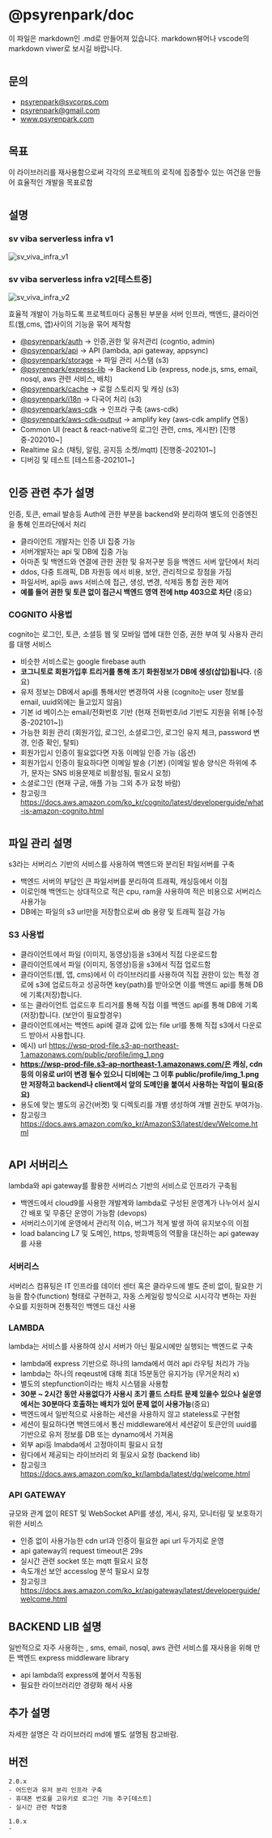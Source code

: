 # @psyrenpark/doc

이 파일은 markdown인 .md로 만들어져 있습니다. markdown뷰어나 vscode의 markdown viwer로 보시길 바랍니다.

#

## 문의

- psyrenpark@svcorps.com
- psyrenpark@gmail.com
- www.psyrenpark.com

#

## 목표

이 라이브러리를 재사용함으로써 각각의 프로젝트의 로직에 집중할수 있는 여건을 만들어 효율적인 개발을 목표로함

#

## 설명

### sv viba serverless infra v1
![sv_viva_infra_v1](https://user-images.githubusercontent.com/21073578/105474653-d708b080-5ce1-11eb-9d62-feb3e95a469d.png)

### sv viba serverless infra v2[테스트중]
![sv_viva_infra_v2](https://user-images.githubusercontent.com/21073578/105474733-ec7dda80-5ce1-11eb-8ed4-a5355eda87f2.png)

효율적 개발이 가능하도록 프로젝트마다 공통된 부분을 서버 인프라, 백엔드, 클라이언트(웹,cms, 앱)사이의 기능을 묶어 제작함

- [@psyrenpark/auth](https://www.npmjs.com/package/@psyrenpark/auth) -> 인증,권한 및 유저관리 (cogntio, admin)
- [@psyrenpark/api](https://www.npmjs.com/package/@psyrenpark/api) -> API (lambda, api gateway, appsync)
- [@psyrenpark/storage](https://www.npmjs.com/package/@psyrenpark/storage) -> 파일 관리 시스탬 (s3)
- [@psyrenpark/express-lib](https://www.npmjs.com/package/@psyrenpark/express-lib) -> Backend Lib (express, node.js, sms, email, nosql, aws 관련 서비스, 배치)
- [@psyrenpark/cache](https://www.npmjs.com/package/@psyrenpark/cache) -> 로컬 스토리지 및 캐싱 (s3)
- [@psyrenpark/i18n](https://www.npmjs.com/package/@psyrenpark/i18n) -> 다국어 처리 (s3)
- [@psyrenpark/aws-cdk](https://www.npmjs.com/package/@psyrenpark/aws-cdk) -> 인프라 구축 (aws-cdk)
- [@psyrenpark/aws-cdk-output](https://www.npmjs.com/package/@psyrenpark/aws-cdk-output) -> amplify
  key (aws-cdk amplify 연동)
- Common UI (react & react-native의 로그인 관련, cms, 게시판) [진행중-202010~]
- Realtime 요소 (채팅, 알림, 공지등 소켓/mqtt) [진행중-202101~]
- 디버깅 및 테스트 [테스트중-202101~]

#

## 인증 관련 추가 설명

인증, 토큰, email 발송등 Auth에 관한 부분을 backend와 분리하여 별도의 인증엔진을 통해 인프라단에서 처리

- 클라이언트 개발자는 인증 UI 집중 가능
- 서버개발자는 api 및 DB에 집중 가능
- 아마존 및 백엔드와 연결에 관한 권한 및 유저구분 등을 백엔드 서버 앞단에서 처리
- ddos, 다중 트래픽, DB 자원등 에서 비용, 보안, 관리적으로 장점을 가짐
- 파일서버, api등 aws 서비스에 접근, 생성, 변경, 삭제등 통합 권한 제어
- **예를 들어 권한 및 토큰 없이 접근시 백엔드 영역 전에 http 403으로 차단** (중요)

### COGNITO 사용법

cognito는 로그인, 토큰, 소셜등 웹 및 모바일 앱에 대한 인증, 권한 부여 및 사용자 관리를 대행 서비스

- 비슷한 서비스로는 google firebase auth
- **코그니토로 회원가입후 트리거를 통해 초기 화원정보가 DB에 생성(삽입)됩니다.** (중요)
- 유저 정보는 DB에서 api를 통해서만 변경하여 사용 (cognito는 user 정보를 email, uuid외에는 들고있지 않음)
- 기본 id 베이스는 email/전화번호 기반 (현재 전화번호/id 기반도 지원을 위해 [수정중-202101~])
- 가능한 회원 관리 (회원가입, 로그인, 소셜로그인, 로그인 유지 체크, password 변경, 인증 확인, 탈퇴)
- 회원가입시 인증이 필요없다면 자동 이메일 인증 가능 (옵션)
- 회원가입시 인증이 필요하다면 이메일 발송 (기본) (이메일 발송 양식은 하위에 추가, 문자는 SNS 비용문제로 비활성됨, 필요시 요청)
- 소셜로그인 (현재 구글, 애플 가능 그외 추가 요청 바람)
- 참고링크 https://docs.aws.amazon.com/ko_kr/cognito/latest/developerguide/what-is-amazon-cognito.html

#

## 파일 관리 설명

s3라는 서버리스 기반의 서비스를 사용하여 백엔드와 분리된 파일서버를 구축

- 백엔드 서버의 부담인 큰 파일서버를 분리하여 트래픽, 캐싱등에서 이점
- 이로인해 백엔드는 상대적으로 적은 cpu, ram을 사용하여 적은 비용으로 서버리스 사용가능
- DB에는 파일의 s3 url만을 저장함으로써 db 용량 및 트래픽 절감 가능

### S3 사용법

- 클라이언트에서 파일 (이미지, 동영상)등을 s3에서 직접 다운로드함
- 클라이언트에서 파일 (이미지, 동영상)등을 s3에서 직접 업로드함
- 클라이언트(웹, 앱, cms)에서 이 라이브러리를 사용하여 직접 권한이 있는 특정 경로에 s3에 업로드하고 성공하면 key(path)를 받아오면 이를 백엔드 api를 통해 DB에 기록(저장)합니다.
- 또는 클라이언트 업로드후 트리거를 통해 직접 이를 백엔드 api를 통해 DB에 기록(저장)합니다. (보안이 필요할경우)
- 클라이언트에서는 백엔드 api에 결과 값에 있는 file url를 통해 직접 s3에서 다운로드 받아서 사용합니다.
- 예시) url https://wsp-prod-file.s3-ap-northeast-1.amazonaws.com/public/profile/img_1.png
- **https://wsp-prod-file.s3-ap-northeast-1.amazonaws.com/은 캐싱, cdn등의 이유로 url이 변경 될수 있으니 디비에는 그 이후 public/profile/img_1.png 만 저장하고 backend나 client에서 앞의 도메인을 붙여서 사용하는 작업이 필요(중요)**
- 용도에 맞는 별도의 공간(버켓) 및 디렉토리를 개별 생성하여 개별 권한도 부여가능.
- 참고링크 https://docs.aws.amazon.com/ko_kr/AmazonS3/latest/dev/Welcome.html

#

## API 서버리스

lambda와 api gateway를 활용한 서버리스 기반의 서비스로 인프라가 구축됨

- 백엔드에서 cloud9를 사용한 개발계와 lambda로 구성된 운영계가 나누어서 실시간 배포 및 무중단 운영이 가능함 (devops)
- 서버리스이기에 운영에서 관리적 이슈, 버그가 적게 발생 하여 유지보수의 이점
- load balancing L7 및 도메인, https, 방화벽등의 역활을 대신하는 api gateway를 사용

### 서버리스

서버리스 컴퓨팅은 IT 인프라를 데이터 센터 혹은 클라우드에 별도 준비 없이, 필요한 기능을 함수(function) 형태로 구현하고, 자동 스케일링 방식으로 시시각각 변하는 자원 수요를 지원하며 전통적인 백엔드 대신 사용

### LAMBDA

lambda는 서비스를 사용하여 상시 서버가 아닌 필요시에만 실행되는 백엔드로 구축

- lambda에 express 기반으로 하나의 lamda에서 여러 api 라우팅 처리가 가능
- lambda는 하나의 reqeust에 대해 최대 15분동안 유지가능 (무거운처리 x)
- 별도의 stepfunction이라는 배치 시스탬을 사용함
- **30분 ~ 2시간 동안 사용없다가 사용시 초기 콜드 스타트 문제 있을수 있으나 실운영에서는 30분마다 호출하는 배치가 있어 문제 없이 사용가능**(중요)
- 백엔드에서 일반적으로 사용하는 세션을 사용하지 않고 stateless로 구현함
- 세션이 필요하다면 백엔드에서 통신 middleware에서 세션같이 토큰안의 uuid를 기반으로 유저 정보를 DB 또는 dynamo에서 가져옴
- 외부 api등 lmabda에서 고정아이피 필요시 요청
- 람다에서 제공되는 라이브러리 외 필요시 요청 (backend lib)
- 참고링크 https://docs.aws.amazon.com/ko_kr/lambda/latest/dg/welcome.html

### API GATEWAY

규모와 관계 없이 REST 및 WebSocket API를 생성, 게시, 유지, 모니터링 및 보호하기 위한 서비스

- 인증 없이 사용가능한 cdn url과 인증이 필요한 api url 두가지로 운영
- api gateway의 request timeout은 29s
- 실시간 관련 socket 또는 mqtt 필요시 요청
- 속도개선 보안 accesslog 분석 필요시 요청
- 참고링크 https://docs.aws.amazon.com/ko_kr/apigateway/latest/developerguide/welcome.html

## BACKEND LIB 설명

일반적으로 자주 사용하는 , sms, email, nosql, aws 관련 서비스를 재사용을 위해 만든 백엔드 express middleware library

- api lambda의 express에 붙어서 작동됨
- 필요한 라이브러리만 경량화 해서 사용

## 추가 설명

자세한 설명은 각 라이브러리 md에 별도 설명됨 참고바람.

## 버전

```
2.0.x
- 어드민과 유저 분리 인프라 구축
- 휴대폰 번호를 고유키로 로그인 기능 추구[테스트]
- 실시간 관련 작업중

1.0.x
-
```
